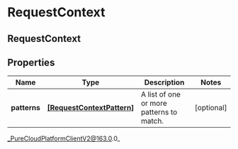 # RequestContext

## RequestContext

## Properties

|Name | Type | Description | Notes|
|------------ | ------------- | ------------- | -------------|
| **patterns** | [**[RequestContextPattern]**](RequestContextPattern) | A list of one or more patterns to match. | [optional] |



_PureCloudPlatformClientV2@163.0.0_
